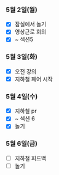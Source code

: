 ### 5월 2일(월)
- [x] 잠실에서 놀기
- [x] 영상근로 회의
- [x] ~ 섹션5

### 5월 3일(화)
- [x] 오전 강의
- [x] 지하철 페어 시작

### 5월 4일(수)
- [x] 지하철 pr
- [x] ~ 섹션 6
- [x] 놀기

### 5월 6일(금)
- [ ] 지하철 피드백
- [ ] 놀기
